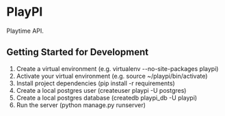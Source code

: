 PlayPI
======

Playtime API.


Getting Started for Development
-------------------------------
1. Create a virtual environment (e.g. virtualenv --no-site-packages playpi)
2. Activate your virtual environment (e.g. source ~/playpi/bin/activate)
3. Install project dependencies (pip install -r requirements)
4. Create a local postgres user (createuser playpi -U postgres)
5. Create a local postgres database (createdb playpi\_db -U playpi)
6. Run the server (python manage.py runserver)
